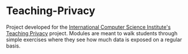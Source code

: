 # Teaching-Privacy

Project developed for the [International Computer Science Institute's](https://www.icsi.berkeley.edu/icsi/) [Teaching Privacy](https://teachingprivacy.org/334-2/)
project. Modules are meant to walk students through simple exercises where they see how much data is exposed on a regular basis.
